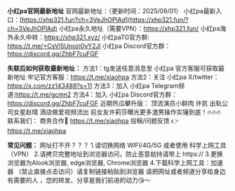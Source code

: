  **小红pa官网最新地址** 
官网最新地址：（更新时间：2025/09/01）
小红pa最新入口：[https://xhp321.fun?ch=3VeJhOPlAd](https://xhp321.fun/?ch=3VeJhOPlAd)
小红pa永久地址（需要VPN）：https://xhp321.fun/
小红pa海外永久中转：https://xhp321.xyz/
小红paTG官方群: https://t.me/+CsVl5Unozj0yY2Jl
小红pa Discord官方群：https://discord.gg/ZhbF7cuFGF

**失联后如何获取最新地址：** 
方法1：tg发送任意消息至 小红pa 官方客服可获取最新地址
牢记官方客服：https://t.me/xiaohpa
方法2：关注 小红pa X/twitter：https://x.com/zz143488?s=11
方法3：加入 小红pa Telegram频道:https://t.me/gcmn2
方法4：加入 小红pa Discord官方群：https://discord.gg/ZhbF7cuFGF
近期热瓜攀升版： 顶流演员小鲜肉 许凯 出轨公司女星赵晴 酒店做爱视频流出 前女友许莉莎曝光更多渣男操作实锤到底！🔥🔥🔥
联系我们： 商务合作🤝 https://t.me/xiaohpa
投稿/问题反馈 👉 https://t.me/xiaohpa

**常见问题：**
网址打不开？？？
1.请切换网络 WIFI/4G/5G 或者使用 科学上网工具（VPN）
2.请拷贝完整地址到浏览器访问，防止恶意劫持请带上 https://
3.更换浏览器为Alook浏览器, edge浏览器, Chrome浏览器
4.下载科学上网工具：加速器  （禁止直接点击访问）请复制链接粘贴到浏览器
请把网址或者频道分享给身边有需要的人 ，您的转发、分享是我们前进的动力😘～
